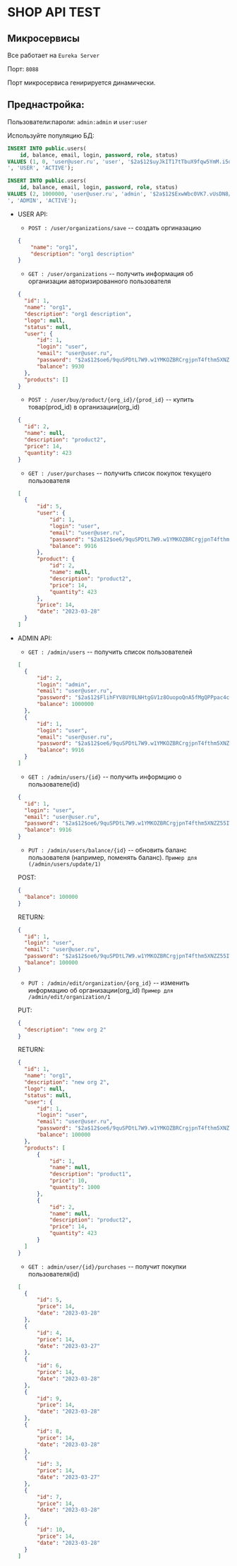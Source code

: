 # SHOP API TEST

## Микросервисы

Все работает на ```Eureka Server```

Порт: ```8088```

Порт микросервиса генирируется динамически.

## Преднастройка:

Пользователи:пароли: ```admin:admin``` и ```user:user```

Используйте популяцию БД:

```SQL
INSERT INTO public.users(
    id, balance, email, login, password, role, status)
VALUES (1, 0, 'user@user.ru', 'user', '$2a$12$uyJkIT17tTbuX9fqw5YmM.i5oN.1Iiz8AQIOdAeO8yOjbyFTQp7Ze
', 'USER', 'ACTIVE');

INSERT INTO public.users(
    id, balance, email, login, password, role, status)
VALUES (2, 1000000, 'user@user.ru', 'admin', '$2a$12$ExwWbc0VK7.vUsDN8/PGJuEAlOEoyn0P4tAeBef78QKTQq6C2i56m
', 'ADMIN', 'ACTIVE');
```


- USER API:

  - ``` POST : /user/organizations/save ``` -- создать оргиназацию

  ```json
  {
      "name": "org1",
      "description": "org1 description"
  }
  ```
  
  - ``` GET : /user/organizations ``` -- получить информация об организации авторизированного пользователя
  
  ```json
  {
    "id": 1,
    "name": "org1",
    "description": "org1 description",
    "logo": null,
    "status": null,
    "user": {
        "id": 1,
        "login": "user",
        "email": "user@user.ru",
        "password": "$2a$12$oe6/9quSPDtL7W9.w1YMKOZBRCrgjpnT4fthm5XNZZ55IWWwBHXNS",
        "balance": 9930
    },
    "products": []
  }
  ```
  
  - ``` POST : /user/buy/product/{org_id}/{prod_id} ``` -- купить товар(prod_id) в организации(org_id)
  
  ```json
  {
    "id": 2,
    "name": null,
    "description": "product2",
    "price": 14,
    "quantity": 423
  }
  ```
  
  - ``` GET : /user/purchases ``` -- получить список покупок текущего пользователя
  
  ```json
  [
    {
        "id": 5,
        "user": {
            "id": 1,
            "login": "user",
            "email": "user@user.ru",
            "password": "$2a$12$oe6/9quSPDtL7W9.w1YMKOZBRCrgjpnT4fthm5XNZZ55IWWwBHXNS",
            "balance": 9916
        },
        "product": {
            "id": 2,
            "name": null,
            "description": "product2",
            "price": 14,
            "quantity": 423
        },
        "price": 14,
        "date": "2023-03-28"
    }
  ]
  ```
  
- ADMIN API:

  - ``` GET : /admin/users ``` -- получить список пользователей
  ```json
  [
    {
        "id": 2,
        "login": "admin",
        "email": "user@user.ru",
        "password": "$2a$12$FlihFYV8UY0LNHtgGV1z8OuopoQnA5fMgQPPpac4cq.5QjVtavUum",
        "balance": 1000000
    },
    {
        "id": 1,
        "login": "user",
        "email": "user@user.ru",
        "password": "$2a$12$oe6/9quSPDtL7W9.w1YMKOZBRCrgjpnT4fthm5XNZZ55IWWwBHXNS",
        "balance": 9916
    }
  ]
  ```
  
  - ``` GET : /admin/users/{id} ``` -- получить информцию о пользователе(id)
  ```json
  {
    "id": 1,
    "login": "user",
    "email": "user@user.ru",
    "password": "$2a$12$oe6/9quSPDtL7W9.w1YMKOZBRCrgjpnT4fthm5XNZZ55IWWwBHXNS",
    "balance": 9916
  }
  ```
  
  - ``` PUT : /admin/users/balance/{id} ``` -- обновить баланс пользователя (например, поменять баланс). ```Пример для (/admin/users/update/1)```
  
  POST:
  ```json
  {
    "balance": 100000
  }
  ```
  
  RETURN:
  ```JSON
  {
    "id": 1,
    "login": "user",
    "email": "user@user.ru",
    "password": "$2a$12$oe6/9quSPDtL7W9.w1YMKOZBRCrgjpnT4fthm5XNZZ55IWWwBHXNS",
    "balance": 100000
  }
  ```
  
  - ``` PUT : /admin/edit/organization/{org_id} ``` -- изменить информацию об организации(org_id) ```Пример для /admin/edit/organization/1```
  
  PUT:
  ```json
  {
    "description": "new org 2"
  }
  ```
  
  RETURN:
  ```json
  {
    "id": 1,
    "name": "org1",
    "description": "new org 2",
    "logo": null,
    "status": null,
    "user": {
        "id": 1,
        "login": "user",
        "email": "user@user.ru",
        "password": "$2a$12$oe6/9quSPDtL7W9.w1YMKOZBRCrgjpnT4fthm5XNZZ55IWWwBHXNS",
        "balance": 100000
    },
    "products": [
        {
            "id": 1,
            "name": null,
            "description": "product1",
            "price": 10,
            "quantity": 1000
        },
        {
            "id": 2,
            "name": null,
            "description": "product2",
            "price": 14,
            "quantity": 423
        }
    ]
  }
  ```
  
  - ``` GET : admin/user/{id}/purchases ``` -- получит покупки пользователя(id)
  ```json
  [
    {
        "id": 5,
        "price": 14,
        "date": "2023-03-28"
    },
    {
        "id": 4,
        "price": 14,
        "date": "2023-03-27"
    },
    {
        "id": 6,
        "price": 14,
        "date": "2023-03-28"
    },
    {
        "id": 9,
        "price": 14,
        "date": "2023-03-28"
    },
    {
        "id": 8,
        "price": 14,
        "date": "2023-03-28"
    },
    {
        "id": 3,
        "price": 14,
        "date": "2023-03-27"
    },
    {
        "id": 7,
        "price": 14,
        "date": "2023-03-28"
    },
    {
        "id": 10,
        "price": 14,
        "date": "2023-03-28"
    }
  ]
  ```
